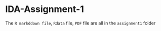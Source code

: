 # IDA-Assignment-1
The `R markddown file`, `Rdata` file, `PDF` file are all in the `assignment1` folder

